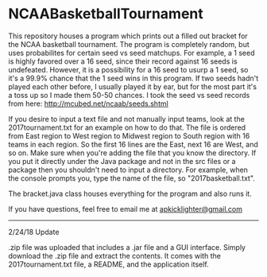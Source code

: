 # NCAABasketballTournament
This repository houses a program which prints out a filled out bracket for the NCAA basketball tournament. The program is completely random, but uses probabilites for certain seed vs seed matchups. For example, a 1 seed is highly favored over a 16 seed, since their record against 16 seeds is undefeated. However, it is a possibility for a 16 seed to usurp a 1 seed, so it's a 99.9% chance that the 1 seed wins in this program. If two seeds hadn't played each other before, I usually played it by ear, but for the most part it's a toss up so I made them 50-50 chances. I took the seed vs seed records from here: http://mcubed.net/ncaab/seeds.shtml

If you desire to input a text file and not manually input teams, look at the 2017tournament.txt for an example on how to do that. The file is ordered from East region to West region to Midwest region to South region with 16 teams in each region. So the first 16 lines are the East, next 16 are West, and so on. Make sure when you're adding the file that you know the directory. If you put it directly under the Java package and not in the src files or a package then you shouldn't need to input a directory. For example, when the console prompts you, type the name of the file, so "2017basketball.txt".

The bracket.java class houses everything for the program and also runs it.


If you have questions, feel free to email me at apkicklighter@gmail.com

------------------------------------------------------------

2/24/18 Update

.zip file was uploaded that includes a .jar file and a GUI interface. Simply download the .zip file and extract the contents. It comes with the 2017tournament.txt file, a README, and the application itself.
